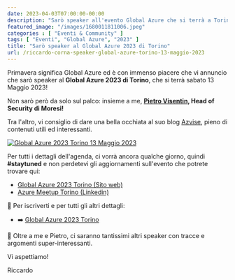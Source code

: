 ```yaml
---
date: 2023-04-03T07:00:00-00:00
description: "Sarò speaker all'evento Global Azure che si terrà a Torino il 13 Maggio 2023"
featured_image: "/images/1680011811006.jpeg"
categories : [ "Eventi & Community" ]
tags: [ "Eventi", "Global Azure", "2023" ]
title: "Sarò speaker al Global Azure 2023 di Torino"
url: /riccardo-corna-speaker-global-azure-torino-13-maggio-2023
---
```

Primavera significa Global Azure ed è con immenso piacere che vi annuncio che sarò speaker al **Global Azure 2023 di Torino**, che si terrà sabato 13 Maggio 2023!

Non sarò però da solo sul palco: insieme a me, **[Pietro Visentin](https://www.linkedin.com/in/pietrovisentin/), Head of Security di Moresi!**

Tra l'altro, vi consiglio di dare una bella occhiata al suo blog [Azvise](https://azvise.com/), pieno di contenuti utili ed interessanti.

[![Global Azure 2023 Torino 13 Maggio 2023](/images/1680011811006.jpeg)](https://globalazuretorino.welol.it/)

Per tutti i dettagli dell'agenda, ci vorrà ancora qualche giorno, quindi **#staytuned** e non perdetevi gli aggiornamenti sull'evento che potrete trovare qui:
- [Global Azure 2023 Torino (Sito web)](https://globalazuretorino.welol.it/)
- [Azure Meetup Torino (Linkedin)](https://www.linkedin.com/company/azure-meetup-torino/)

📌 Per iscriverti e per tutti gli altri dettagli:  
- ➡️ [Global Azure 2023 Torino](https://www.eventbrite.com/e/biglietti-global-azure-torino-2023-560513700567)

🎤 Oltre a me e Pietro, ci saranno tantissimi altri speaker con tracce e argomenti super-interessanti.

Vi aspettiamo!

Riccardo